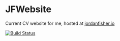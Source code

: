 # JFWebsite

Current CV website for me, hosted at [jordanfisher.io](https://jordanfisher.io)

[![Build Status](https://travis-ci.org/thementalgoose/web-jordanfisher.svg?branch=master)](https://travis-ci.org/thementalgoose/web-jordanfisher)

